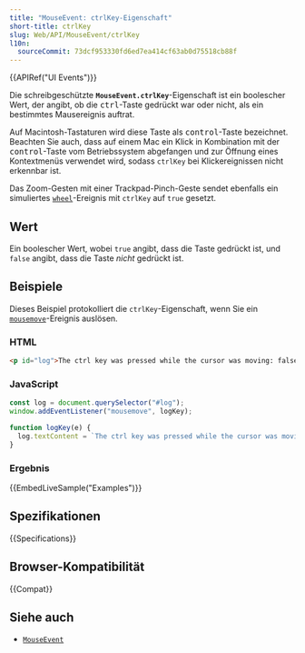 ```yaml
---
title: "MouseEvent: ctrlKey-Eigenschaft"
short-title: ctrlKey
slug: Web/API/MouseEvent/ctrlKey
l10n:
  sourceCommit: 73dcf953330fd6ed7ea414cf63ab0d75518cb88f
---
```


{{APIRef("UI Events")}}

Die schreibgeschützte **`MouseEvent.ctrlKey`**-Eigenschaft ist ein boolescher Wert, der angibt, ob die <kbd>ctrl</kbd>-Taste gedrückt war oder nicht, als ein bestimmtes Mausereignis auftrat.

Auf Macintosh-Tastaturen wird diese Taste als <kbd>control</kbd>-Taste bezeichnet. Beachten Sie auch, dass auf einem Mac ein Klick in Kombination mit der <kbd>control</kbd>-Taste vom Betriebssystem abgefangen und zur Öffnung eines Kontextmenüs verwendet wird, sodass `ctrlKey` bei Klickereignissen nicht erkennbar ist.

Das Zoom-Gesten mit einer Trackpad-Pinch-Geste sendet ebenfalls ein simuliertes [`wheel`](/de/docs/Web/API/Element/wheel_event)-Ereignis mit `ctrlKey` auf `true` gesetzt.

## Wert

Ein boolescher Wert, wobei `true` angibt, dass die Taste gedrückt ist, und `false` angibt, dass die Taste _nicht_ gedrückt ist.

## Beispiele

Dieses Beispiel protokolliert die `ctrlKey`-Eigenschaft, wenn Sie ein [`mousemove`](/de/docs/Web/API/Element/mousemove_event)-Ereignis auslösen.

### HTML

```html
<p id="log">The ctrl key was pressed while the cursor was moving: false</p>
```

### JavaScript

```js
const log = document.querySelector("#log");
window.addEventListener("mousemove", logKey);

function logKey(e) {
  log.textContent = `The ctrl key was pressed while the cursor was moving: ${e.ctrlKey}`;
}
```

### Ergebnis

{{EmbedLiveSample("Examples")}}

## Spezifikationen

{{Specifications}}

## Browser-Kompatibilität

{{Compat}}

## Siehe auch

- [`MouseEvent`](/de/docs/Web/API/MouseEvent)
